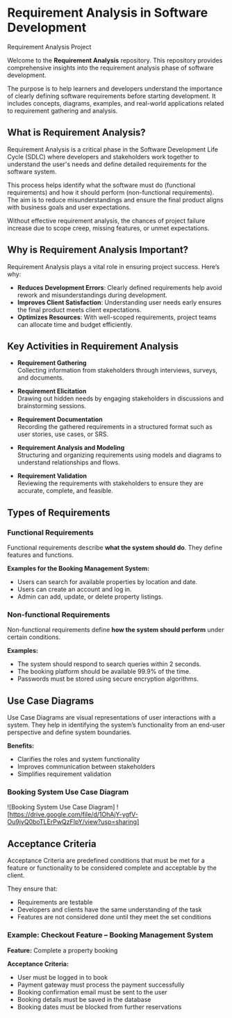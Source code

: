 # Requirement Analysis in Software Development
Requirement Analysis Project

Welcome to the **Requirement Analysis** repository. This repository provides comprehensive insights into the requirement analysis phase of software development.

The purpose is to help learners and developers understand the importance of clearly defining software requirements before starting development. It includes concepts, diagrams, examples, and real-world applications related to requirement gathering and analysis.

## What is Requirement Analysis?

Requirement Analysis is a critical phase in the Software Development Life Cycle (SDLC) where developers and stakeholders work together to understand the user's needs and define detailed requirements for the software system.

This process helps identify what the software must do (functional requirements) and how it should perform (non-functional requirements). The aim is to reduce misunderstandings and ensure the final product aligns with business goals and user expectations.

Without effective requirement analysis, the chances of project failure increase due to scope creep, missing features, or unmet expectations.

## Why is Requirement Analysis Important?

Requirement Analysis plays a vital role in ensuring project success. Here’s why:

- **Reduces Development Errors**: Clearly defined requirements help avoid rework and misunderstandings during development.
- **Improves Client Satisfaction**: Understanding user needs early ensures the final product meets client expectations.
- **Optimizes Resources**: With well-scoped requirements, project teams can allocate time and budget efficiently.

## Key Activities in Requirement Analysis

- **Requirement Gathering**  
  Collecting information from stakeholders through interviews, surveys, and documents.

- **Requirement Elicitation**  
  Drawing out hidden needs by engaging stakeholders in discussions and brainstorming sessions.

- **Requirement Documentation**  
  Recording the gathered requirements in a structured format such as user stories, use cases, or SRS.

- **Requirement Analysis and Modeling**  
  Structuring and organizing requirements using models and diagrams to understand relationships and flows.

- **Requirement Validation**  
  Reviewing the requirements with stakeholders to ensure they are accurate, complete, and feasible.


## Types of Requirements

### Functional Requirements

Functional requirements describe **what the system should do**. They define features and functions.

**Examples for the Booking Management System:**
- Users can search for available properties by location and date.
- Users can create an account and log in.
- Admin can add, update, or delete property listings.

### Non-functional Requirements

Non-functional requirements define **how the system should perform** under certain conditions.

**Examples:**
- The system should respond to search queries within 2 seconds.
- The booking platform should be available 99.9% of the time.
- Passwords must be stored using secure encryption algorithms.


## Use Case Diagrams

Use Case Diagrams are visual representations of user interactions with a system. They help in identifying the system’s functionality from an end-user perspective and define system boundaries.

**Benefits:**
- Clarifies the roles and system functionality
- Improves communication between stakeholders
- Simplifies requirement validation

### Booking System Use Case Diagram

![Booking System Use Case Diagram] 
![https://drive.google.com/file/d/1OhAjY-ygfV-Ou9jyQ0boTLErPwQzFIpY/view?usp=sharing]


## Acceptance Criteria

Acceptance Criteria are predefined conditions that must be met for a feature or functionality to be considered complete and acceptable by the client.

They ensure that:
- Requirements are testable
- Developers and clients have the same understanding of the task
- Features are not considered done until they meet the set conditions

### Example: Checkout Feature – Booking Management System

**Feature:** Complete a property booking

**Acceptance Criteria:**
- User must be logged in to book
- Payment gateway must process the payment successfully
- Booking confirmation email must be sent to the user
- Booking details must be saved in the database
- Booking dates must be blocked from further reservations
